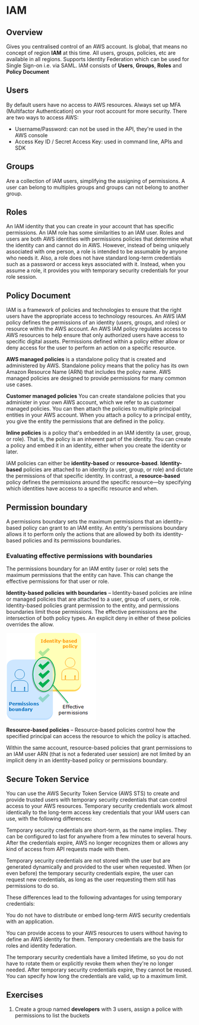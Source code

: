 # IAM

## Overview

Gives you centralised control of an AWS account. Is global, that means no concept of region **IAM** at this time. All users, groups, policies, etc are available in all regions. Supports Identity Federation which can be used for Single Sign-on i.e. via SAML. IAM consists of **Users**, **Groups**, **Roles** and **Policy Document**

## Users

By default users have no access to AWS resources. Always set up MFA (Multifactor Authentication) on your root account for more security. There are two ways to access AWS:

* Username/Password: can not be used in the API, they're used in the AWS console
* Access Key ID / Secret Access Key: used in command line, APIs and SDK

## Groups

Are a collection of IAM users, simplifying the assigning of permissions. A user can belong to multiples groups and groups can not belong to another group.

## Roles

An IAM identity that you can create in your account that has specific permissions. An IAM role has some similarities to an IAM user. Roles and users are both AWS identities with permissions policies that determine what the identity can and cannot do in AWS. However, instead of being uniquely associated with one person, a role is intended to be assumable by anyone who needs it. Also, a role does not have standard long-term credentials such as a password or access keys associated with it. Instead, when you assume a role, it provides you with temporary security credentials for your role session.

## Policy Document

IAM is a framework of policies and technologies to ensure that the right users have the appropriate access to technology resources. An AWS IAM policy defines the permissions of an identity (users, groups, and roles) or resource within the AWS account. An AWS IAM policy regulates access to AWS resources to help ensure that only authorized users have access to specific digital assets. Permissions defined within a policy either allow or deny access for the user to perform an action on a specific resource.

**AWS managed policies** is a standalone policy that is created and administered by AWS. Standalone policy means that the policy has its own Amazon Resource Name (ARN) that includes the policy name. AWS managed policies are designed to provide permissions for many common use cases.

**Customer managed policies** You can create standalone policies that you administer in your own AWS account, which we refer to as customer managed policies. You can then attach the policies to multiple principal entities in your AWS account. When you attach a policy to a principal entity, you give the entity the permissions that are defined in the policy.

**Inline policies** is a policy that's embedded in an IAM identity (a user, group, or role). That is, the policy is an inherent part of the identity. You can create a policy and embed it in an identity, either when you create the identity or later.

IAM policies can either be **identity-based** or **resource-based**. 
**Identity-based** policies are attached to an identity (a user, group, or role) and dictate the permissions of that specific identity. In contrast, a **resource-based** policy defines the permissions around the specific resource—by specifying which identities have access to a specific resource and when.

## Permission boundary

A permissions boundary sets the maximum permissions that an identity-based policy can grant to an IAM entity. An entity's permissions boundary allows it to perform only the actions that are allowed by both its identity-based policies and its permissions boundaries.

### Evaluating effective permissions with boundaries

The permissions boundary for an IAM entity (user or role) sets the maximum permissions that the entity can have. This can change the effective permissions for that user or role.

**Identity-based policies with boundaries** – Identity-based policies are inline or managed policies that are attached to a user, group of users, or role. Identity-based policies grant permission to the entity, and permissions boundaries limit those permissions. The effective permissions are the intersection of both policy types. An explicit deny in either of these policies overrides the allow.

![Identity-based policy](./images/permissions_boundary.png)

**Resource-based policies** – Resource-based policies control how the specified principal can access the resource to which the policy is attached.

Within the same account, resource-based policies that grant permissions to an IAM user ARN (that is not a federated user session) are not limited by an implicit deny in an identity-based policy or permissions boundary.

## Secure Token Service

You can use the AWS Security Token Service (AWS STS) to create and provide trusted users with temporary security credentials that can control access to your AWS resources. Temporary security credentials work almost identically to the long-term access key credentials that your IAM users can use, with the following differences:

Temporary security credentials are short-term, as the name implies. They can be configured to last for anywhere from a few minutes to several hours. After the credentials expire, AWS no longer recognizes them or allows any kind of access from API requests made with them.

Temporary security credentials are not stored with the user but are generated dynamically and provided to the user when requested. When (or even before) the temporary security credentials expire, the user can request new credentials, as long as the user requesting them still has permissions to do so.

These differences lead to the following advantages for using temporary credentials:

You do not have to distribute or embed long-term AWS security credentials with an application.

You can provide access to your AWS resources to users without having to define an AWS identity for them. Temporary credentials are the basis for roles and identity federation.

The temporary security credentials have a limited lifetime, so you do not have to rotate them or explicitly revoke them when they're no longer needed. After temporary security credentials expire, they cannot be reused. You can specify how long the credentials are valid, up to a maximum limit.

## Exercises

1. Create a group named **developers** with 3 users, assign a police with permissions to list the buckets